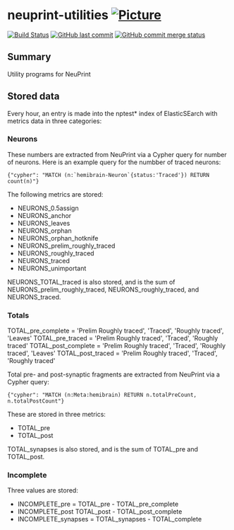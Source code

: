 # neuprint-utilities [![Picture](https://raw.github.com/janelia-flyem/janelia-flyem.github.com/master/images/HHMI_Janelia_Color_Alternate_180x40.png)](http://www.janelia.org)

[![Build Status](https://travis-ci.org/JaneliaSciComp/neuprint-utilities.svg?branch=master)](https://travis-ci.org/JaneliaSciComp/neuprint-utilities)
[![GitHub last commit](https://img.shields.io/github/last-commit/google/skia.svg)](https://github.com/JaneliaSciComp/neuprint-utilities)
[![GitHub commit merge status](https://img.shields.io/github/commit-status/badges/shields/master/5d4ab86b1b5ddfb3c4a70a70bd19932c52603b8c.svg)](https://github.com/JaneliaSciComp/neuprint-utilities)

## Summary
Utility programs for NeuPrint

## Stored data
Every hour, an entry is made into the nptest* index of ElasticSEarch with metrics data in three categories:

### Neurons
These numbers are extracted from NeuPrint via a Cypher query for number of neurons. Here is an example query for the numbber of traced neurons:

```{"cypher": "MATCH (n:`hemibrain-Neuron`{status:'Traced'}) RETURN count(n)"}```

The following metrics are stored:
- NEURONS_0.5assign
- NEURONS_anchor
- NEURONS_leaves
- NEURONS_orphan
- NEURONS_orphan_hotknife
- NEURONS_prelim_roughly_traced
- NEURONS_roughly_traced
- NEURONS_traced
- NEURONS_unimportant

NEURONS_TOTAL_traced is also stored, and is the sum of NEURONS_prelim_roughly_traced, NEURONS_roughly_traced, and NEURONS_traced.

### Totals
TOTAL_pre_complete = 'Prelim Roughly traced', 'Traced', 'Roughly traced', 'Leaves'
TOTAL_pre_traced = 'Prelim Roughly traced', 'Traced', 'Roughly traced'
TOTAL_post_complete = 'Prelim Roughly traced', 'Traced', 'Roughly traced', 'Leaves'
TOTAL_post_traced = 'Prelim Roughly traced', 'Traced', 'Roughly traced'

Total pre- and post-synaptic fragments are extracted from NeuPrint via a Cypher query:

```{"cypher": "MATCH (n:Meta:hemibrain) RETURN n.totalPreCount, n.totalPostCount"}```

These are stored in three metrics:
- TOTAL_pre
- TOTAL_post

TOTAL_synapses is also stored, and is the sum of TOTAL_pre and TOTAL_post.

### Incomplete
Three values are stored:
- INCOMPLETE_pre = TOTAL_pre - TOTAL_pre_complete
- INCOMPLETE_post TOTAL_post - TOTAL_post_complete
- INCOMPLETE_synapses = TOTAL_synapses - TOTAL_complete

